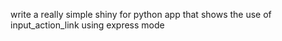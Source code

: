 write a really simple shiny for python app that shows the use of input_action_link using express mode